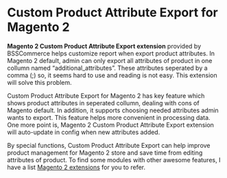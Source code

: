 <h1>Custom Product Attribute Export for Magento 2</h1>

<b>Magento 2 Custom Product Attribute Export extension</b> provided by BSSCommerce helps customize report when export product attributes. In Magento 2 default, admin can only export all attributes of product in one collumn named “additional_attributes”. These attributes seperated by a comma (;) so, it seems hard to use and reading is not easy. This extension will solve this problem.

Custom Product Attribute Export for Magento 2 has key feature which shows product attributes in seperated collumn, dealing with cons of Magento default. In addition, it supports choosing needed attributes admin wants to export. This feature helps more convenient in processing data. One more point is, Magento 2 Custom Product Attribute Export extension will auto-update in config when new attributes added.

By special functions, Custom Product Attribute Export can help improve product management for Magento 2 store and save time from editing attributes of product. To find some modules with other awesome features, I have a list <a href="https://bsscommerce.com/magento-2-extensions.html">Magento 2 extensions</a> for you to refer.
